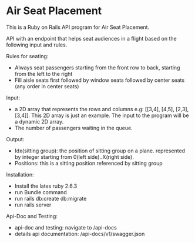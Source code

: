 # Air Seat Placement
This is a Ruby on Rails API program for Air Seat Placement.

API with an endpoint that helps seat audiences in a flight based on the following input and rules.

Rules for seating:

- Always seat passengers starting from the front row to back, starting from the left to the right
- Fill aisle seats first followed by window seats followed by center seats (any order in center seats)

Input:

- a 2D array that represents the rows and columns e.g: [[3,4], [4,5], [2,3], [3,4]]. This 2D array is just an example. The input to the program will be a dynamic 2D array.
- The number of passengers waiting in the queue.

Output:

- Idx(sitting group): the position of sitting group on a plane. represented by integer starting from 0(left side)..X(right side).
- Positions: this is a sitting position referenced by sitting group

Installation:

- Install the lates ruby 2.6.3
- run Bundle command
- run rails db:create db:migrate
- run rails server

Api-Doc and Testing:

- api-doc and testing: navigate to /api-docs
- details api documentation: /api-docs/v1/swagger.json

